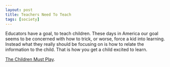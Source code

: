 ```yaml
---
layout: post
title: Teachers Need To Teach
tags: [society]
---
```


Educators have a goal, to teach children. These days in America our goal seems to be concerned with how to trick, or worse, force a kid into learning. Instead what they really should be focusing on is how to relate the information to the child. That is how you get a child excited to learn.

[The Children Must Play](http://www.smithsonianmag.com/innovation/why-are-finlands-schools-successful-49859555/).